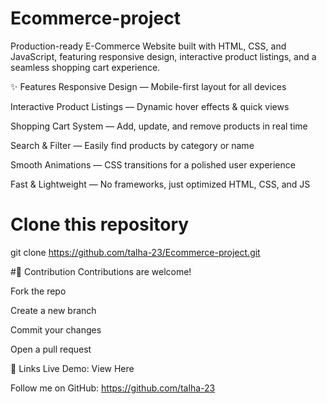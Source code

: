 # Ecommerce-project
Production-ready E-Commerce Website built with HTML, CSS, and JavaScript, featuring responsive design, interactive product listings, and a seamless shopping cart experience.

✨ Features
Responsive Design — Mobile-first layout for all devices

Interactive Product Listings — Dynamic hover effects & quick views

Shopping Cart System — Add, update, and remove products in real time

Search & Filter — Easily find products by category or name

Smooth Animations — CSS transitions for a polished user experience

Fast & Lightweight — No frameworks, just optimized HTML, CSS, and JS

# Clone this repository
git clone https://github.com/talha-23/Ecommerce-project.git


#🤝 Contribution
Contributions are welcome!

Fork the repo

Create a new branch

Commit your changes

Open a pull request

🔗 Links
Live Demo: View Here

Follow me on GitHub: https://github.com/talha-23
